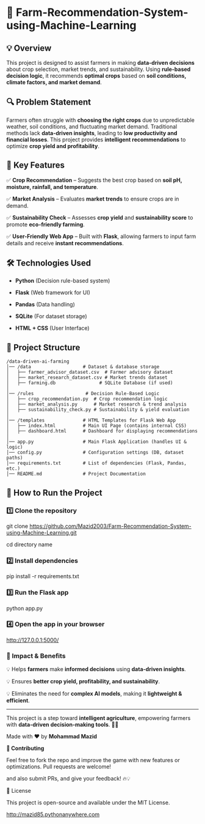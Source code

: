 # 🌟 Farm-Recommendation-System-using-Machine-Learning

## 💡 Overview
This project is designed to assist farmers in making **data-driven decisions** about crop selection, market trends, and sustainability. Using **rule-based decision logic**, it recommends **optimal crops** based on **soil conditions, climate factors, and market demand**.

## 🔍 Problem Statement
Farmers often struggle with **choosing the right crops** due to unpredictable weather, soil conditions, and fluctuating market demand. Traditional methods lack **data-driven insights**, leading to **low productivity and financial losses**. This project provides **intelligent recommendations** to optimize **crop yield and profitability**.

## 🔋 Key Features

✅ **Crop Recommendation** – Suggests the best crop based on **soil pH, moisture, rainfall, and temperature**.  

✅ **Market Analysis** – Evaluates **market trends** to ensure crops are in demand.  

✅ **Sustainability Check** – Assesses **crop yield** and **sustainability score** to promote **eco-friendly farming**.  

✅ **User-Friendly Web App** – Built with **Flask**, allowing farmers to input farm details and receive **instant recommendations**.  

## 🛠️ Technologies Used

- **Python** (Decision rule-based system)

- **Flask** (Web framework for UI)

- **Pandas** (Data handling)

- **SQLite** (For dataset storage)

- **HTML + CSS** (User Interface)

## 📂 Project Structure
```
/data-driven-ai-farming
│── /data                   # Dataset & database storage
│   ├── farmer_advisor_dataset.csv  # Farmer advisory dataset
│   ├── market_research_dataset.csv # Market trends dataset
│   ├── farming.db                # SQLite Database (if used)
│
│── /rules                   # Decision Rule-Based Logic
│   ├── crop_recommendation.py  # Crop recommendation logic
│   ├── market_analysis.py      # Market research & trend analysis
│   ├── sustainability_check.py # Sustainability & yield evaluation
│
│── /templates              # HTML Templates for Flask Web App
│   ├── index.html          # Main UI Page (contains internal CSS)
│   ├── dashboard.html      # Dashboard for displaying recommendations
│
│── app.py                  # Main Flask Application (handles UI & logic)
│── config.py               # Configuration settings (DB, dataset paths)
│── requirements.txt        # List of dependencies (Flask, Pandas, etc.)
│── README.md               # Project Documentation
```

## 🚀 How to Run the Project

### 1️⃣ Clone the repository

git clone https://github.com/Mazid2003/Farm-Recommendation-System-using-Machine-Learning.git

cd directory name

### 2️⃣ Install dependencies

pip install -r requirements.txt

### 3️⃣ Run the Flask app

python app.py

### 4️⃣ Open the app in your browser

http://127.0.0.1:5000/


### 🌟 Impact & Benefits

💡 Helps **farmers** make **informed decisions** using **data-driven insights**.  

💡 Ensures **better crop yield, profitability, and sustainability**.  

💡 Eliminates the need for **complex AI models**, making it **lightweight & efficient**.  

---
This project is a step toward **intelligent agriculture**, empowering farmers with **data-driven decision-making tools**. 🌱🚜  

Made with ❤️ by **Mohammad Mazid**

**🤝 Contributing**

Feel free to fork the repo and improve the game with new features or optimizations. Pull requests are welcome!

and also submit PRs, and give your feedback! 🔥💡

📜 License

This project is open-source and available under the MIT License.

http://mazid85.pythonanywhere.com
